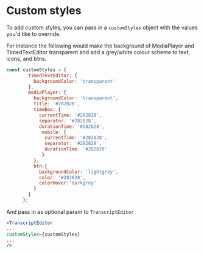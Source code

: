 #  Custom styles 

To add custom styles, you can pass in a `customStyles` object with the values you'd like to override.

For instance the following would make the background of MediaPlayer and TimedTextEditor transparent and add a grey/white colour scheme to text, icons, and btns.

```js
const customStyles = {
        timedTextEditor: {
          backgroundColor: 'transparent'
        },
        mediaPlayer: {
          backgroundColor: 'transparent',
          title: '#282828',
          timeBox: {
            currentTime: '#282828',
            separator: '#282828',
            durationTime: '#282828',
             mobile: {
              currentTime: '#282828',
              separator: '#282828',
              durationTime: '#282828'
             }
          },
          btn:{
            backgroundColor: 'lightgrey',
            color: '#282828',
            colorHover:'darkgrey'
          }
        }
      };
```
And pass in as optional param to `TranscriptEditor`

```jsx
<TranscriptEditor
...
customStyles={customStyles}
...
/>
```
